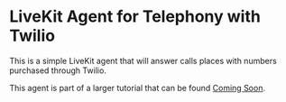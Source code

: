 # LiveKit Agent for Telephony with Twilio

This is a simple LiveKit agent that will answer calls places with numbers purchased through Twilio. 

This agent is part of a larger tutorial that can be found [Coming Soon]().
